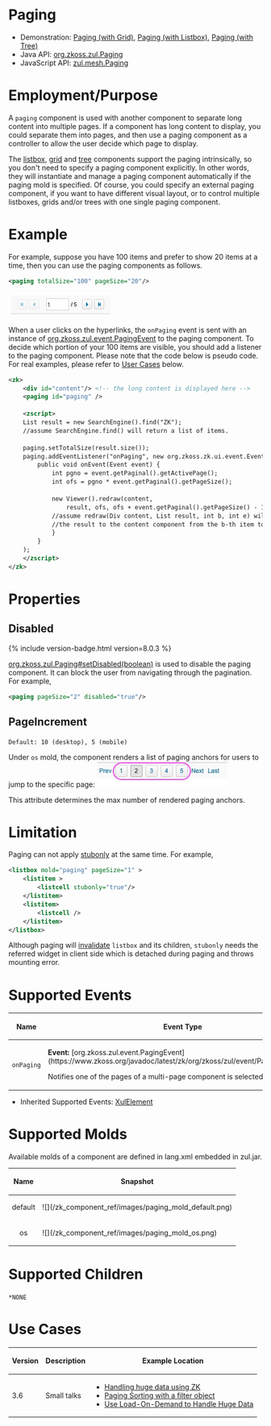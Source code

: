 

# Paging

- Demonstration: [Paging (with Grid)](http://www.zkoss.org/zkdemo/grid/paging), [Paging (with Listbox)](http://www.zkoss.org/zkdemo/listbox/paging), [Paging (with Tree)](http://www.zkoss.org/zkdemo/tree/paging)
- Java API: [org.zkoss.zul.Paging](https://www.zkoss.org/javadoc/latest/zk/org/zkoss/zul/Paging.html)
- JavaScript API: [zul.mesh.Paging](https://www.zkoss.org/javadoc/latest/jsdoc/classes/zul.mesh.Paging.html)


# Employment/Purpose

A `paging` component is used with another component to separate long
content into multiple pages. If a component has long content to display,
you could separate them into pages, and then use a paging component as a
controller to allow the user decide which page to display.

The [listbox]({{site.baseurl}}/zk_component_ref/listbox),
[grid]({{site.baseurl}}/zk_component_ref/grid) and
[tree]({{site.baseurl}}/zk_component_ref/tree) components support
the paging intrinsically, so you don't need to specify a paging
component explicitly. In other words, they will instantiate and manage a
paging component automatically if the paging mold is specified. Of
course, you could specify an external paging component, if you want to
have different visual layout, or to control multiple listboxes, grids
and/or trees with one single paging component.

# Example

For example, suppose you have 100 items and prefer to show 20 items at a
time, then you can use the paging components as follows.

```xml
<paging totalSize="100" pageSize="20"/>
```

![](/zk_component_ref/images/paging_mold_default.png)

When a user clicks on the hyperlinks, the `onPaging` event is sent with
an instance of [org.zkoss.zul.event.PagingEvent](https://www.zkoss.org/javadoc/latest/zk/org/zkoss/zul/event/PagingEvent.html) to the
paging component. To decide which portion of your 100 items are visible,
you should add a listener to the paging component. Please note that the
code below is pseudo code. For real examples, please refer to [User Cases](#Use_Cases) below.

```xml
<zk>
    <div id="content"/> <!-- the long content is displayed here -->
    <paging id="paging" />
    
    <zscript>
    List result = new SearchEngine().find("ZK");
    //assume SearchEngine.find() will return a list of items.
    
    paging.setTotalSize(result.size());
    paging.addEventListener("onPaging", new org.zkoss.zk.ui.event.EventListener() {
        public void onEvent(Event event) {
            int pgno = event.getPaginal().getActivePage();
            int ofs = pgno * event.getPaginal().getPageSize();

            new Viewer().redraw(content,
                result, ofs, ofs + event.getPaginal().getPageSize() - 1);
            //assume redraw(Div content, List result, int b, int e) will display
            //the result to the content component from the b-th item to the e-th item
            }
        }
    );
    </zscript>
</zk>
```

# Properties

## Disabled

{% include version-badge.html version=8.0.3 %}

[org.zkoss.zul.Paging#setDisabled(boolean)](https://www.zkoss.org/javadoc/latest/zk/org/zkoss/zul/Paging.html#setDisabled(boolean)) is
used to disable the paging component. It can block the user from
navigating through the pagination. For example,

```xml
<paging pageSize="2" disabled="true"/>
```

## PageIncrement

`Default: 10 (desktop), 5 (mobile)`

Under `os` mold, the component renders a list of paging anchors for
users to jump to the specific page:
![](/zk_component_ref/images/PagingAnchor.jpg)

This attribute determines the max number of rendered paging anchors.

# Limitation

Paging can not apply [ stubonly]({{site.baseurl}}/zk_dev_ref/performance_tips/specify_stubonly_for_client_only_components)
at the same time. For example,

```xml
<listbox mold="paging" pageSize="1" >
    <listitem >
        <listcell stubonly="true"/>
    </listitem>
    <listitem>
        <listcell />
    </listitem>
</listbox>
```

Although paging will
[invalidate]({{site.baseurl}}/zk_dev_ref/ui_composing/component_based_ui#Invalidate_a_Component)
`listbox` and its children, `stubonly` needs the referred widget in
client side which is detached during paging and throws mounting error.

# Supported Events

<table>
<thead>
<tr class="header">
<th><center>
<p>Name</p>
</center></th>
<th><center>
<p>Event Type</p>
</center></th>
</tr>
</thead>
<tbody>
<tr class="odd">
<td><center>
<p><code>onPaging</code></p>
</center></td>
<td><p><strong>Event:</strong>
[org.zkoss.zul.event.PagingEvent](https://www.zkoss.org/javadoc/latest/zk/org/zkoss/zul/event/PagingEvent.html)</p>
<p>Notifies one of the pages of a multi-page component is selected by
the user.</p></td>
</tr>
</tbody>
</table>

- Inherited Supported Events: [ XulElement]({{site.baseurl}}/zk_component_ref/xulelement#Supported_Events)

# Supported Molds

Available molds of a component are defined in lang.xml embedded in
zul.jar.

<table>
<thead>
<tr class="header">
<th><center>
<p>Name</p>
</center></th>
<th><center>
<p>Snapshot</p>
</center></th>
</tr>
</thead>
<tbody>
<tr class="odd">
<td><center>
<p>default</p>
</center></td>
<td>![](/zk_component_ref/images/paging_mold_default.png)</td>
</tr>
<tr class="even">
<td><center>
<p>os</p>
</center></td>
<td>![](/zk_component_ref/images/paging_mold_os.png)</td>
</tr>
</tbody>
</table>

# Supported Children

`*NONE`

# Use Cases

<table>
<thead>
<tr class="header">
<th><p>Version</p></th>
<th><p>Description</p></th>
<th><p>Example Location</p></th>
</tr>
</thead>
<tbody>
<tr class="odd">
<td><p>3.6</p></td>
<td><p>Small talks</p></td>
<td><ul>
<li><a href="Small_Talks/2009/July/Handling_huge_data_using_ZK"
title="wikilink">Handling huge data using ZK</a></li>
<li><a href="Small_Talks/2009/May/Paging_Sorting_with_a_filter_object"
title="wikilink">Paging Sorting with a filter object</a></li>
<li><a
href="Small_Talks/2008/June/Use_Load-On-Demand_to_Handle_Huge_Data"
title="wikilink">Use Load-On-Demand to Handle Huge Data</a></li>
</ul></td>
</tr>
</tbody>
</table>



